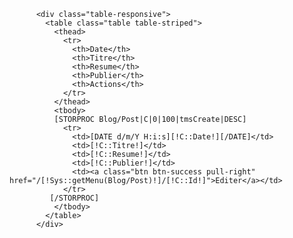           <div class="table-responsive">
            <table class="table table-striped">
              <thead>
                <tr>
                  <th>Date</th>
                  <th>Titre</th>
                  <th>Resume</th>
                  <th>Publier</th>
                  <th>Actions</th>
                </tr>
              </thead>
              <tbody>
              [STORPROC Blog/Post|C|0|100|tmsCreate|DESC]
                <tr>
                  <td>[DATE d/m/Y H:i:s][!C::Date!][/DATE]</td>
                  <td>[!C::Titre!]</td>
                  <td>[!C::Resume!]</td>
                  <td>[!C::Publier!]</td>
                  <td><a class="btn btn-success pull-right" href="/[!Sys::getMenu(Blog/Post)!]/[!C::Id!]">Editer</a></td>
                </tr>
             [/STORPROC]
              </tbody>
            </table>
          </div>